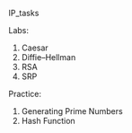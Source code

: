 IP_tasks

Labs:
  1. Caesar
  2. Diffie–Hellman
  3. RSA
  4. SRP

Practice:
  1. Generating Prime Numbers
  2. Hash Function


